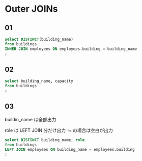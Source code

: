 # Outer JOINs


## 01

```sql
select DISTINCT(building_name)
from buildings
INNER JOIN employees ON employees.building = building_name
;
```


## 02

```sql
select building_name, capacity
from buildings
;
```


## 03

buildin_name は全部出力

role は LEFT JOIN 分だけ出力
`!=` の場合は空白が出力

```sql
select DISTINCT building_name, role
from buildings
LEFT JOIN employees ON building_name = employees.building
;
```

